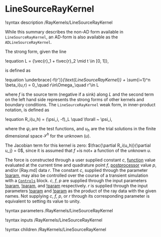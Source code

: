 # LineSourceRayKernel

!syntax description /RayKernels/LineSourceRayKernel

While this summary describes the non-AD form available in `LineSourceRayKernel`, an AD-form is also available as the `ADLineSourceRayKernel`.

The strong form, given the line

!equation
L = \{\vec{r}_1 + t\vec{r}_2 \mid t \in [0, 1]\}\,

is defined as

!equation
\underbrace{-f(r')}_{\text{LineSourceRayKernel}} + \sum_{i=1}^n \beta_i(u,r) = 0\,,\quad r\in\Omega\,,\quad r'\in L

where $f$ is the source term (negative if a sink) along $L$ and the second term on the left hand side represents the strong forms of other kernels and boundary conditions. The `LineSourceRayKernel` weak form, in inner-product notation, is defined as

!equation
R_i(u_h) = (\psi_i, -f)_L \quad \forall ~ \psi_i,

where the $\psi_i$ are the test functions, and $u_h$ are the trial solutions in the finite dimensional space $\mathcal{S}^h$ for the unknown ($u$).

The Jacobian term for this kernel is zero: $\frac{\partial R_i(u_h)}{\partial u_j} = 0$, since it is assumed that $f$ +is not+ a function of the unknown $u$.

The force is constructed through a user supplied constant $c$, [function](/Functions/index.md) value evaluated at the current time and quadrature point $f$, [postprocessor](/Postprocessors/index.md) value $p$, and/or [Ray.md] data $r$. The constant $c$, supplied through the parameter [!param](/RayKernels/LineSourceRayKernel/value), may also be controlled over the course of a transient simulation with a [`Controls`](/Controls/index.md) block.  $c$, $f$, $p$ are supplied through the input parameters [!param](/RayKernels/LineSourceRayKernel/value), [!param](/RayKernels/LineSourceRayKernel/function), and [!param](/RayKernels/LineSourceRayKernel/postprocessor) respectively. $r$ is supplied through the input parameters [!param](/RayKernels/LineSourceRayKernel/ray_data_factor_names) and [!param](/RayKernels/LineSourceRayKernel/ray_aux_data_factor_names) as the product of the ray data with the given names. Not supplying $c$, $f$, $p$, or $r$ through its corresponding parameter is equivalent to setting its value to unity.

!syntax parameters /RayKernels/LineSourceRayKernel

!syntax inputs /RayKernels/LineSourceRayKernel

!syntax children /RayKernels/LineSourceRayKernel
